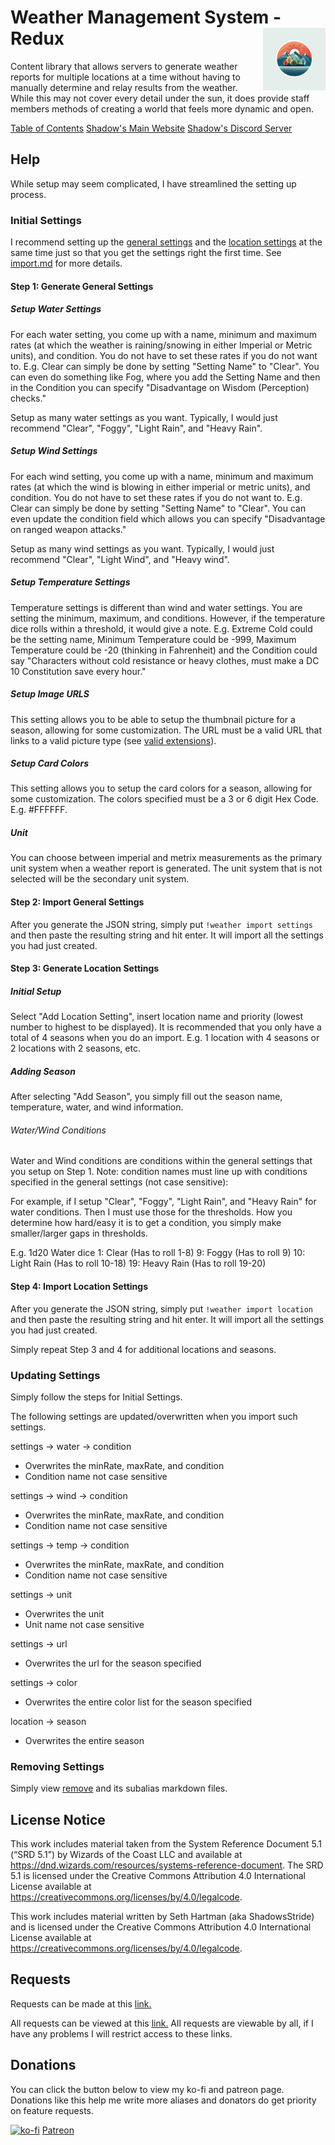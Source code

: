 <h1>Weather Management System - Redux<img align="right" src="/Data/images/main.png" width="100px"></h1>

Content library that allows servers to generate weather reports for multiple locations at a time without having to manually determine and relay results from the weather. While this may not cover every detail under the sun, it does provide staff members methods of creating a world that feels more dynamic and open.

[Table of Contents](https://github.com/Shadow-Draconic-Development/Weather-Management-System---Redux/blob/main/ToC.md)
[Shadow's Main Website](https://shadow-draconic-development.github.io/.github/)
[Shadow's Discord Server](https://discord.gg/JqaH7Nbgmr)

## Help
While setup may seem complicated, I have streamlined the setting up process.

### Initial Settings
I recommend setting up the [general settings](https://shadow-draconic-development.github.io/Weather-Management-System---Redux/) and the [location settings](https://shadow-draconic-development.github.io/Weather-Management-System---Redux/city.html) at the same time just so that you get the settings right the first time. See [import.md](https://github.com/Shadow-Draconic-Development/Weather-Management-System---Redux/blob/main/Code/import/import.md) for more details.

#### Step 1: Generate General Settings

##### Setup Water Settings
For each water setting, you come up with a name, minimum and maximum rates (at which the weather is raining/snowing in either Imperial or Metric units), and condition. You do not have to set these rates if you do not want to. E.g. Clear can simply be done by setting "Setting Name" to "Clear". You can even do something like Fog, where you add the Setting Name and then in the Condition you can specify "Disadvantage on Wisdom (Perception) checks."

Setup as many water settings as you want. Typically, I would just recommend "Clear", "Foggy", "Light Rain", and "Heavy Rain".

##### Setup Wind Settings
For each wind setting, you come up with a name, minimum and maximum rates (at which the wind is blowing in either imperial or metric units), and condition. You do not have to set these rates if you do not want to. E.g. Clear can simply be done by setting "Setting Name" to "Clear". You can even update the condition field which allows you can specify "Disadvantage on ranged weapon attacks."

Setup as many wind settings as you want. Typically, I would just recommend "Clear", "Light Wind", and "Heavy wind".

##### Setup Temperature Settings
Temperature settings is different than wind and water settings. You are setting the minimum, maximum, and conditions. However, if the temperature dice rolls within a threshold, it would give a note. E.g. Extreme Cold could be the setting name, Minimum Temperature could be -999, Maximum Temperature could be -20 (thinking in Fahrenheit) and the Condition could say "Characters without cold resistance or heavy clothes, must make a DC 10 Constitution save every hour."

##### Setup Image URLS
This setting allows you to be able to setup the thumbnail picture for a season, allowing for some customization. The URL must be a valid URL that links to a valid picture type (see [valid extensions](https://www.reddit.com/r/discordapp/comments/f2kt5r/guide_file_formats_discord_can_embed/)).

##### Setup Card Colors
This setting allows you to setup the card colors for a season, allowing for some customization. The colors specified must be a 3 or 6 digit Hex Code. E.g. #FFFFFF.

##### Unit
You can choose between imperial and metrix measurements as the primary unit system when a weather report is generated. The unit system that is not selected will be the secondary unit system.

#### Step 2: Import General Settings
After you generate the JSON string, simply put `!weather import settings` and then paste the resulting string and hit enter. It will import all the settings you had just created.

#### Step 3: Generate Location Settings

##### Initial Setup
Select "Add Location Setting", insert location name and priority (lowest number to highest to be displayed). It is recommended that you only have a total of 4 seasons when you do an import. E.g. 1 location with 4 seasons or 2 locations with 2 seasons, etc.

##### Adding Season
After selecting "Add Season", you simply fill out the season name, temperature, water, and wind information.

###### Water/Wind Conditions
Water and Wind conditions are conditions within the general settings that you setup on Step 1. Note: condition names must line up with conditions specified in the general settings (not case sensitive):

For example, if I setup "Clear", "Foggy", "Light Rain", and "Heavy Rain" for water conditions. Then I must use those for the thresholds. How you determine how hard/easy it is to get a condition, you simply make smaller/larger gaps in thresholds.

E.g. 1d20 Water dice
1: Clear (Has to roll 1-8)
9: Foggy (Has to roll 9)
10: Light Rain (Has to roll 10-18)
19: Heavy Rain (Has to roll 19-20)

#### Step 4: Import Location Settings
After you generate the JSON string, simply put `!weather import location` and then paste the resulting string and hit enter. It will import all the settings you had just created.

Simply repeat Step 3 and 4 for additional locations and seasons.


### Updating Settings

Simply follow the steps for Initial Settings.

The following settings are updated/overwritten when you import such settings.

settings -> water -> condition
- Overwrites the minRate, maxRate, and condition
- Condition name not case sensitive

settings -> wind -> condition
- Overwrites the minRate, maxRate, and condition
- Condition name not case sensitive

settings -> temp -> condition
- Overwrites the minRate, maxRate, and condition 
- Condition name not case sensitive

settings -> unit
- Overwrites the unit
- Unit name not case sensitive

settings -> url
- Overwrites the url for the season specified

settings -> color
- Overwrites the entire color list for the season specified

location -> season
- Overwrites the entire season

### Removing Settings

Simply view [remove](https://github.com/Shadow-Draconic-Development/Weather-Management-System---Redux/blob/main/Code/remove/remove.md) and its subalias markdown files.

## License Notice

This work includes material taken from the System Reference Document 5.1 (“SRD 5.1”) by Wizards of the Coast LLC and available at https://dnd.wizards.com/resources/systems-reference-document. The SRD 5.1 is licensed under the Creative Commons Attribution 4.0 International License available at https://creativecommons.org/licenses/by/4.0/legalcode.

This work includes material written by Seth Hartman (aka ShadowsStride) and is licensed under the Creative Commons Attribution 4.0 International License available at https://creativecommons.org/licenses/by/4.0/legalcode.

## Requests
Requests can be made at this [link.](https://forms.gle/YYkyPcBb1WHXWMYE6)

All requests can be viewed at this [link.](https://docs.google.com/spreadsheets/d/1OyW78hh1ARDHeDu4hF4X2TxcpYSrrArprs8pkQB3zo4/edit?usp=sharing) All requests are viewable by all, if I have any problems I will restrict access to these links.

## Donations
You can click the button below to view my ko-fi and patreon page. Donations like this help me write more aliases and donators do get priority on feature requests.

[![ko-fi](https://ko-fi.com/img/githubbutton_sm.svg)](https://ko-fi.com/F2F6MG4NH) [Patreon](https://www.patreon.com/bePatron?u=47388431)
